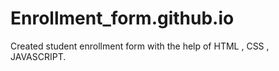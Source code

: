# Enrollment_form.github.io
Created student enrollment form with the help of HTML , CSS , JAVASCRIPT.
